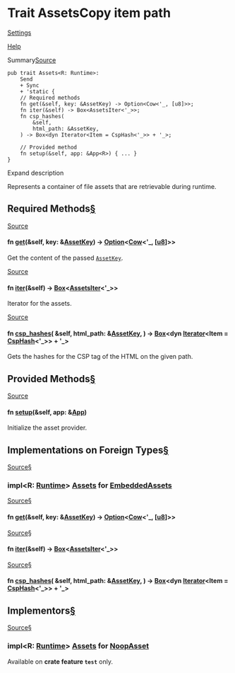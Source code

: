 # Trait AssetsCopy item path

[Settings](../settings.html)

[Help](../help.html)

Summary[Source](../src/tauri/lib.rs.html#342-356)

```
pub trait Assets<R: Runtime>:
    Send
    + Sync
    + 'static {
    // Required methods
    fn get(&self, key: &AssetKey) -> Option<Cow<'_, [u8]>>;
    fn iter(&self) -> Box<AssetsIter<'_>>;
    fn csp_hashes(
        &self,
        html_path: &AssetKey,
    ) -> Box<dyn Iterator<Item = CspHash<'_>> + '_>;

    // Provided method
    fn setup(&self, app: &App<R>) { ... }
}
```

Expand description

Represents a container of file assets that are retrievable during runtime.

## Required Methods[§](#required-methods)

[Source](../src/tauri/lib.rs.html#349)

#### fn [get](#tymethod.get)(&self, key: &[AssetKey](https://docs.rs/tauri-utils/2.3.1/x86_64-unknown-linux-gnu/tauri_utils/assets/struct.AssetKey.html "struct tauri_utils::assets::AssetKey")) -> [Option](https://doc.rust-lang.org/nightly/core/option/enum.Option.html "enum core::option::Option")<[Cow](https://doc.rust-lang.org/nightly/alloc/borrow/enum.Cow.html "enum alloc::borrow::Cow")<'\_, [[u8](https://doc.rust-lang.org/nightly/std/primitive.u8.html)]>>

Get the content of the passed [`AssetKey`](https://docs.rs/tauri-utils/2.3.1/x86_64-unknown-linux-gnu/tauri_utils/assets/struct.AssetKey.html "struct tauri_utils::assets::AssetKey").

[Source](../src/tauri/lib.rs.html#352)

#### fn [iter](#tymethod.iter)(&self) -> [Box](https://doc.rust-lang.org/nightly/alloc/boxed/struct.Box.html "struct alloc::boxed::Box")<[AssetsIter](https://docs.rs/tauri-utils/2.3.1/x86_64-unknown-linux-gnu/tauri_utils/assets/type.AssetsIter.html "type tauri_utils::assets::AssetsIter")<'\_>>

Iterator for the assets.

[Source](../src/tauri/lib.rs.html#355)

#### fn [csp\_hashes](#tymethod.csp_hashes)( &self, html\_path: &[AssetKey](https://docs.rs/tauri-utils/2.3.1/x86_64-unknown-linux-gnu/tauri_utils/assets/struct.AssetKey.html "struct tauri_utils::assets::AssetKey"), ) -> [Box](https://doc.rust-lang.org/nightly/alloc/boxed/struct.Box.html "struct alloc::boxed::Box")<dyn [Iterator](https://doc.rust-lang.org/nightly/core/iter/traits/iterator/trait.Iterator.html "trait core::iter::traits::iterator::Iterator")<Item = [CspHash](https://docs.rs/tauri-utils/2.3.1/x86_64-unknown-linux-gnu/tauri_utils/assets/enum.CspHash.html "enum tauri_utils::assets::CspHash")<'\_>> + '\_>

Gets the hashes for the CSP tag of the HTML on the given path.

## Provided Methods[§](#provided-methods)

[Source](../src/tauri/lib.rs.html#344-346)

#### fn [setup](#method.setup)(&self, app: &[App](struct.App.html.md "struct tauri::App")<R>)

Initialize the asset provider.

## Implementations on Foreign Types[§](#foreign-impls)

[Source](../src/tauri/lib.rs.html#358-370)[§](#impl-Assets%3CR%3E-for-EmbeddedAssets)

### impl<R: [Runtime](trait.Runtime.html.md "trait tauri::Runtime")> [Assets](trait.Assets.html.md "trait tauri::Assets")<R> for [EmbeddedAssets](https://docs.rs/tauri-utils/2.3.1/x86_64-unknown-linux-gnu/tauri_utils/assets/struct.EmbeddedAssets.html "struct tauri_utils::assets::EmbeddedAssets")

[Source](../src/tauri/lib.rs.html#359-361)[§](#method.get)

#### fn [get](#tymethod.get)(&self, key: &[AssetKey](https://docs.rs/tauri-utils/2.3.1/x86_64-unknown-linux-gnu/tauri_utils/assets/struct.AssetKey.html "struct tauri_utils::assets::AssetKey")) -> [Option](https://doc.rust-lang.org/nightly/core/option/enum.Option.html "enum core::option::Option")<[Cow](https://doc.rust-lang.org/nightly/alloc/borrow/enum.Cow.html "enum alloc::borrow::Cow")<'\_, [[u8](https://doc.rust-lang.org/nightly/std/primitive.u8.html)]>>

[Source](../src/tauri/lib.rs.html#363-365)[§](#method.iter)

#### fn [iter](#tymethod.iter)(&self) -> [Box](https://doc.rust-lang.org/nightly/alloc/boxed/struct.Box.html "struct alloc::boxed::Box")<[AssetsIter](https://docs.rs/tauri-utils/2.3.1/x86_64-unknown-linux-gnu/tauri_utils/assets/type.AssetsIter.html "type tauri_utils::assets::AssetsIter")<'\_>>

[Source](../src/tauri/lib.rs.html#367-369)[§](#method.csp_hashes)

#### fn [csp\_hashes](#tymethod.csp_hashes)( &self, html\_path: &[AssetKey](https://docs.rs/tauri-utils/2.3.1/x86_64-unknown-linux-gnu/tauri_utils/assets/struct.AssetKey.html "struct tauri_utils::assets::AssetKey"), ) -> [Box](https://doc.rust-lang.org/nightly/alloc/boxed/struct.Box.html "struct alloc::boxed::Box")<dyn [Iterator](https://doc.rust-lang.org/nightly/core/iter/traits/iterator/trait.Iterator.html "trait core::iter::traits::iterator::Iterator")<Item = [CspHash](https://docs.rs/tauri-utils/2.3.1/x86_64-unknown-linux-gnu/tauri_utils/assets/enum.CspHash.html "enum tauri_utils::assets::CspHash")<'\_>> + '\_>

## Implementors[§](#implementors)

[Source](../src/tauri/test/mod.rs.html#81-98)[§](#impl-Assets%3CR%3E-for-NoopAsset)

### impl<R: [Runtime](trait.Runtime.html.md "trait tauri::Runtime")> [Assets](trait.Assets.html.md "trait tauri::Assets")<R> for [NoopAsset](test\struct.NoopAsset.html.md "struct tauri::test::NoopAsset")

Available on **crate feature `test`** only.
